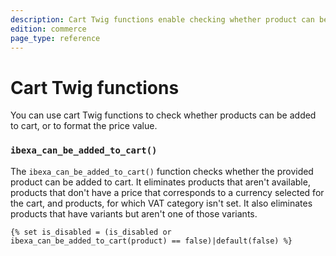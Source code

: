 ```yaml
---
description: Cart Twig functions enable checking whether product can be added to cart and formatting the price.
edition: commerce
page_type: reference
---
```


# Cart Twig functions

You can use cart Twig functions to check whether products can be added to cart, or to format the price value.

### `ibexa_can_be_added_to_cart()`

The `ibexa_can_be_added_to_cart()` function checks whether the provided product can be added to cart. It eliminates products that aren't available, products that don't have a price that corresponds to a currency selected for the cart, and products, for which VAT category isn't set. It also eliminates products that have variants but aren't one of those variants.

``` html+twig
{% set is_disabled = (is_disabled or ibexa_can_be_added_to_cart(product) == false)|default(false) %}
```

